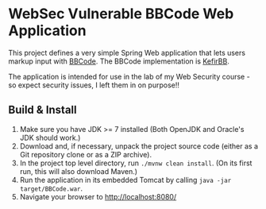 # WebSec Vulnerable BBCode Web Application

This project defines a very simple Spring Web application that lets
users markup input with
[BBCode](https://en.wikipedia.org/wiki/BBCode). The BBCode
implementation is [KefirBB](http://kefirsf.org/kefirbb/).

The application is intended for use in the lab of my Web Security course - so
expect security issues, I left them in on purpose!!

## Build & Install

1. Make sure you have JDK >= 7 installed
   (Both OpenJDK and Oracle's JDK should work.)
2. Download and, if necessary, unpack the project source code
   (either as a Git repository clone or as a ZIP archive).
3. In the project top level directory, run `./mvnw clean install`.
   (On its first run, this will also download Maven.)
4. Run the application in its embedded Tomcat by calling
   `java -jar target/BBCode.war`.
5. Navigate your browser to <http://localhost:8080/>

